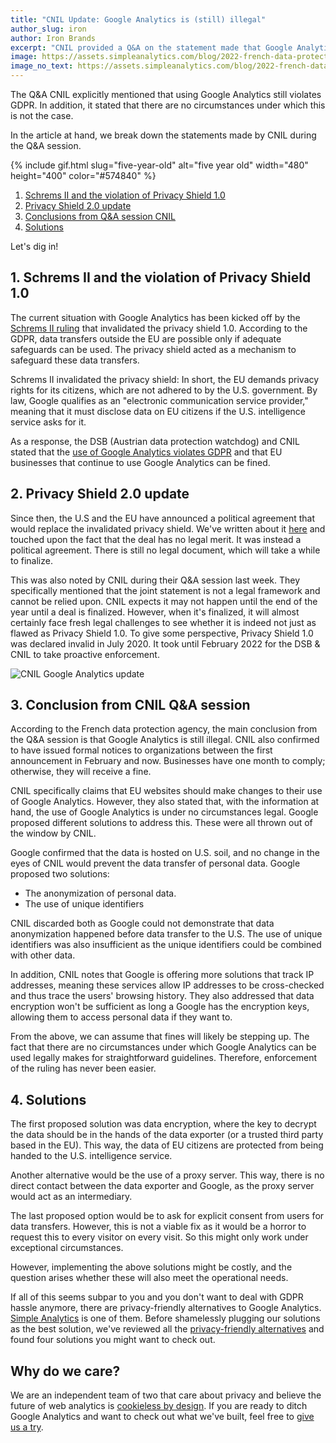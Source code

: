 ```yaml
---
title: "CNIL Update: Google Analytics is (still) illegal"
author_slug: iron
author: Iron Brands
excerpt: "CNIL provided a Q&A on the statement made that Google Analytics violates GDPR"
image: https://assets.simpleanalytics.com/blog/2022-french-data-protection-update-google-analytics-is-still-illegal/social-image.png
image_no_text: https://assets.simpleanalytics.com/blog/2022-french-data-protection-update-google-analytics-is-still-illegal/handcuffs-no-text.png
---
```


The Q&A CNIL explicitly mentioned that using Google Analytics still violates GDPR. In addition, it stated that there are no circumstances under which this is not the case.

In the article at hand, we break down the statements made by CNIL during the Q&A session.

{% include gif.html slug="five-year-old" alt="five year old" width="480" height="400" color="#574840" %}

1.  [Schrems II and the violation of Privacy Shield 1.0](#1--schrems-II-and-the-violation-of-privacy-shield-1.0)
2.  [Privacy Shield 2.0 update](#2--privacy-shield-2.0-update)
3.  [Conclusions from Q&A session CNIL](#3--conclusion-form-cnil-Q&A-session)
4.  [Solutions](#4--solutions)

Let's dig in!

## 1.  Schrems II and the violation of Privacy Shield 1.0

The current situation with Google Analytics has been kicked off by the [Schrems II ruling](https://www.gdprsummary.com/schrems-ii/) that invalidated the privacy shield 1.0. According to the GDPR, data transfers outside the EU are possible only if adequate safeguards can be used. The privacy shield acted as a mechanism to safeguard these data transfers.

Schrems II invalidated the privacy shield: In short, the EU demands privacy rights for its citizens, which are not adhered to by the U.S. government. By law, Google qualifies as an "electronic communication service provider," meaning that it must disclose data on EU citizens if the U.S. intelligence service asks for it.

As a response, the DSB (Austrian data protection watchdog) and CNIL stated that the [use of Google Analytics violates GDPR](https://blog.simpleanalytics.com/france-rules-google-analytics-to-be-in-conflict-with-gdpr-ruling) and that EU businesses that continue to use Google Analytics can be fined.

## 2.  Privacy Shield 2.0 update

Since then, the U.S and the EU have announced a political agreement that would replace the invalidated privacy shield. We've written about it [here](https://blog.simpleanalytics.com/eu-us-privacy-shield-2-0-is-again-a-political-show) and touched upon the fact that the deal has no legal merit. It was instead a political agreement. There is still no legal document, which will take a while to finalize.

This was also noted by CNIL during their Q&A session last week. They specifically mentioned that the joint statement is not a legal framework and cannot be relied upon. CNIL expects it may not happen until the end of the year until a deal is finalized. However, when it's finalized, it will almost certainly face fresh legal challenges to see whether it is indeed not just as flawed as Privacy Shield 1.0. To give some perspective, Privacy Shield 1.0 was declared invalid in July 2020. It took until February 2022 for the DSB & CNIL to take proactive enforcement.

<img src="https://assets.simpleanalytics.com/blog/2022-french-data-protection-update-google-analytics-is-still-illegal/handcuffs-no-text.png" alt="CNIL Google Analytics update" class="border-radius" />

## 3.  Conclusion from CNIL Q&A session

According to the French data protection agency, the main conclusion from the Q&A session is that Google Analytics is still illegal. CNIL also confirmed to have issued formal notices to organizations between the first announcement in February and now. Businesses have one month to comply; otherwise, they will receive a fine.

CNIL specifically claims that EU websites should make changes to their use of Google Analytics. However, they also stated that, with the information at hand, the use of Google Analytics is under no circumstances legal. Google proposed different solutions to address this. These were all thrown out of the window by CNIL.

Google confirmed that the data is hosted on U.S. soil, and no change in the eyes of CNIL would prevent the data transfer of personal data. Google proposed two solutions:

-   The anonymization of personal data. 
-   The use of unique identifiers

CNIL discarded both as Google could not demonstrate that data anonymization happened before data transfer to the U.S. The use of unique identifiers was also insufficient as the unique identifiers could be combined with other data.

In addition, CNIL notes that Google is offering more solutions that track IP addresses, meaning these services allow IP addresses to be cross-checked and thus trace the users' browsing history. They also addressed that data encryption won't be sufficient as long a Google has the encryption keys, allowing them to access personal data if they want to.

From the above, we can assume that fines will likely be stepping up. The fact that there are no circumstances under which Google Analytics can be used legally makes for straightforward guidelines. Therefore, enforcement of the ruling has never been easier. 

## 4.  Solutions

The first proposed solution was data encryption, where the key to decrypt the data should be in the hands of the data exporter (or a trusted third party based in the EU). This way, the data of EU citizens are protected from being handed to the U.S. intelligence service.

Another alternative would be the use of a proxy server. This way, there is no direct contact between the data exporter and Google, as the proxy server would act as an intermediary.

The last proposed option would be to ask for explicit consent from users for data transfers. However, this is not a viable fix as it would be a horror to request this to every visitor on every visit. So this might only work under exceptional circumstances.

However, implementing the above solutions might be costly, and the question arises whether these will also meet the operational needs.

If all of this seems subpar to you and you don't want to deal with GDPR hassle anymore, there are privacy-friendly alternatives to Google Analytics. [Simple Analytics](https://simpleanalytics.com/) is one of them. Before shamelessly plugging our solutions as the best solution, we've reviewed all the [privacy-friendly alternatives](https://blog.simpleanalytics.com/4-privacy-friendly-google-analytics-alternatives) and found four solutions you might want to check out.

## Why do we care?

We are an independent team of two that care about privacy and believe the future of web analytics is [cookieless by design](https://blog.simpleanalytics.com/website-analytics-without-cookies). If you are ready to ditch Google Analytics and want to check out what we've built, feel free to [give us a try](https://simpleanalytics.com/welcome).
